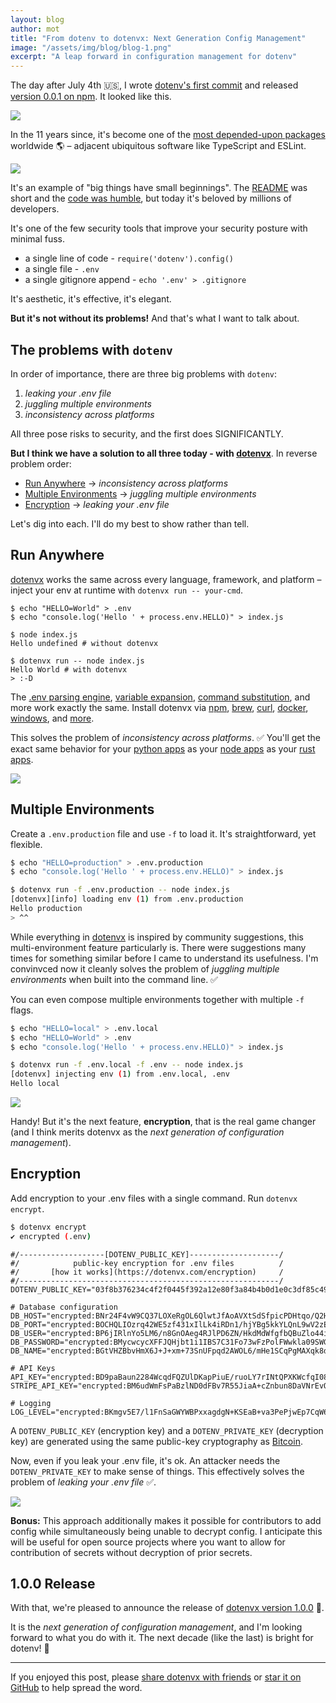 ```yaml
---
layout: blog
author: mot
title: "From dotenv to dotenvx: Next Generation Config Management"
image: "/assets/img/blog/blog-1.png"
excerpt: "A leap forward in configuration management for dotenv"
---
```


The day after July 4th 🇺🇸, I wrote [dotenv's first commit](https://github.com/motdotla/dotenv/commit/71dabbf27b699fcb7a04714709cecfc6e78892b9) and released [version 0.0.1 on npm](https://www.npmjs.com/package/dotenv/v/0.0.1). It looked like this.

<img src="https://github.com/dotenvx/dotenvx/assets/3848/632a3bf4-50f4-4614-a0c2-12b2f6e64ccc"/>

In the 11 years since, it's become one of the [most depended-upon packages](https://gist.github.com/anvaka/8e8fa57c7ee1350e3491#top-1000-most-depended-upon-packages) worldwide 🌎 – adjacent ubiquitous software like TypeScript and ESLint.

<img src="https://github.com/dotenvx/dotenvx/assets/3848/3b93fa70-8204-4563-b5b5-a3a2dcfb3de3"/>

It's an example of "big things have small beginnings". The [README](https://github.com/motdotla/dotenv/commit/71dabbf27b699fcb7a04714709cecfc6e78892b9#diff-b335630551682c19a781afebcf4d07bf978fb1f8ac04c6bf87428ed5106870f5) was short and the [code was humble](https://github.com/motdotla/dotenv/commit/71dabbf27b699fcb7a04714709cecfc6e78892b9#diff-7934bf411fea192ad8cd69e0a12911648a2842cb0f2409a8fb67b41b7069d757), but today it's beloved by millions of developers.

It's one of the few security tools that improve your security posture with minimal fuss.

* a single line of code - `require('dotenv').config()`
* a single file - `.env`
* a single gitignore append - `echo '.env' > .gitignore`

It's aesthetic, it's effective, it's elegant.

**But it's not without its problems!** And that's what I want to talk about.

## The problems with `dotenv`

In order of importance, there are three big problems with `dotenv`:

1. *leaking your .env file*
2. *juggling multiple environments*
3. *inconsistency across platforms*

All three pose risks to security, and the first does SIGNIFICANTLY.

**But I think we have a solution to all three today - with [dotenvx](https://gitub.com/dotenvx/dotenvx)**. In reverse problem order:

* [Run Anywhere](https://github.com/dotenvx/dotenvx?tab=readme-ov-file#run-anywhere) -> *inconsistency across platforms*
* [Multiple Environments](https://github.com/dotenvx/dotenvx?tab=readme-ov-file#multiple-environments) -> *juggling multiple environments*
* [Encryption](https://github.com/dotenvx/dotenvx?tab=readme-ov-file#encryption) -> *leaking your .env file*

Let's dig into each. I'll do my best to show rather than tell.

## Run Anywhere

[dotenvx](https://github.com/dotenvx/dotenvx) works the same across every language, framework, and platform – inject your env at runtime with `dotenvx run -- your-cmd`.

```
$ echo "HELLO=World" > .env
$ echo "console.log('Hello ' + process.env.HELLO)" > index.js

$ node index.js
Hello undefined # without dotenvx

$ dotenvx run -- node index.js
Hello World # with dotenvx
> :-D
```

The [.env parsing engine](https://github.com/dotenvx/dotenvx/blob/6f5a91370437716c93ead3e4400d1ee46e2b77ef/src/lib/helpers/parseDecryptEvalExpand.js#L6), [variable expansion](https://github.com/dotenvx/dotenvx?tab=readme-ov-file#run-anywhere), [command substitution](https://github.com/dotenvx/dotenvx?tab=readme-ov-file#run-anywhere), and more work exactly the same. Install dotenvx via [npm](https://dotenvx.com/docs/install#npm), [brew](https://dotenvx.com/docs/install#brew), [curl](https://dotenvx.com/docs/install#shell), [docker](https://dotenvx.com/docs/install#docker), [windows](https://docs/install#windows), and [more](https://dotenvx.com/docs/install).

This solves the problem of *inconsistency across platforms*. ✅ You'll get the exact same behavior for your [python apps](https://dotenvx.com/docs/guides#python) as your [node apps](https://dotenvx.com/docs/guides#node-js) as your [rust apps](https://dotenvx.com/docs/guides#go).

<a href="https://github.com/dotenvx/dotenvx?tab=readme-ov-file#run-anywhere"><img src="https://github.com/dotenvx/dotenvx/assets/3848/6a43eb52-4b1d-48c2-8c7a-b62cb35b526b"/></a>

## Multiple Environments

Create a `.env.production` file and use `-f` to load it. It's straightforward, yet flexible.

```sh
$ echo "HELLO=production" > .env.production
$ echo "console.log('Hello ' + process.env.HELLO)" > index.js

$ dotenvx run -f .env.production -- node index.js
[dotenvx][info] loading env (1) from .env.production
Hello production
> ^^
```

While everything in [dotenvx](https://github.com/dotenvx/dotenvx) is inspired by community suggestions, this multi-environment feature particularly is. There were suggestions many times for something similar before I came to understand its usefulness. I'm convinvced now it cleanly solves the problem of *juggling multiple environments* when built into the command line. ✅

You can even compose multiple environments together with multiple `-f` flags.

```sh
$ echo "HELLO=local" > .env.local
$ echo "HELLO=World" > .env
$ echo "console.log('Hello ' + process.env.HELLO)" > index.js

$ dotenvx run -f .env.local -f .env -- node index.js
[dotenvx] injecting env (1) from .env.local, .env
Hello local
```

<a href="https://github.com/dotenvx/dotenvx?tab=readme-ov-file#multiple-environments"><img src="https://github.com/dotenvx/dotenvx/assets/3848/8983a359-32f9-459a-861c-66bfdf4e87a1" /></a>

Handy! But it's the next feature, **encryption**, that is the real game changer (and I think merits dotenvx as the *next generation of configuration management*).

## Encryption

Add encryption to your .env files with a single command. Run `dotenvx encrypt`.

```sh
$ dotenvx encrypt
✔ encrypted (.env)
```

```
#/-------------------[DOTENV_PUBLIC_KEY]--------------------/
#/            public-key encryption for .env files          /
#/       [how it works](https://dotenvx.com/encryption)     /
#/----------------------------------------------------------/
DOTENV_PUBLIC_KEY="03f8b376234c4f2f0445f392a12e80f3a84b4b0d1e0c3df85c494e45812653c22a"

# Database configuration
DB_HOST="encrypted:BNr24F4vW9CQ37LOXeRgOL6QlwtJfAoAVXtSdSfpicPDHtqo/Q2HekeCjAWrhxHy+VHAB3QTg4fk9VdIoncLIlu1NssFO6XQXN5fnIjXRmp5pAuw7xwqVXe/1lVukATjG0kXR4SHe45s4Tb6fEjs"
DB_PORT="encrypted:BOCHQLIOzrq42WE5zf431xIlLk4iRDn1/hjYBg5kkYLQnL9wV2zEsSyHKBfH3mQdv8w4+EhXiF4unXZi1nYqdjVp4/BbAr777ORjMzyE+3QN1ik1F2+W5DZHBF9Uwj69F4D7f8A="
DB_USER="encrypted:BP6jIRlnYo5LM6/n8GnOAeg4RJlPD6ZN/HkdMdWfgfbQBuZlo44idYzKApdy0znU3TSoF5rcppXIMkxFFuB6pS0U4HMG/jl46lPCswl3vLTQ7Gx5EMT6YwE6pfA88AM77/ebQZ6y0L5t"
DB_PASSWORD="encrypted:BMycwcycXFFJQHjbt1i1IBS7C31Fo73wFzPolFWwkla09SWGy3QU1rBvK0YwdQmbuJuztp9JhcNLuc0wUdlLZVHC4/E6q/K7oPULNPxC5K1LwW4YuX80Ngl6Oy13Twero864f2DXXTNb"
DB_NAME="encrypted:BGtVHZBbvHmX6J+J+xm+73SnUFpqd2AWOL6/mHe1SCqPgMAXqk8dbLgqmHiZSbw4D6VquaYtF9safGyucClAvGGMzgD7gdnXGB1YGGaPN7nTpJ4vE1nx8hi1bNtNCr5gEm7z+pdLq1IsH4vPSH4O7XBx"

# API Keys
API_KEY="encrypted:BD9paBaun2284WcqdFQZUlDKapPiuE/ruoLY7rINtQPXKWcfqI08vFAlCCmwBoJIvd2Nv3ACiSCA672wsKeJlFJTcRB6IRRJ+fPBuz2kvYlOiec7EzHTT8EVzSDydFun5R5ODfmN"
STRIPE_API_KEY="encrypted:BM6udWmFsPaBzlND0dFBv7R55JiaA+cZnbun8DaVNrEvO+8/k+lsXbZQ0bCPks8kUsdD2qrSp/tii0P8gVJ/gp+pdDuhdcJj91hxJ7nzSFf6h0ofRb38/2WHFhxg77XExxzui1s3w42Z"

# Logging
LOG_LEVEL="encrypted:BKmgv5E7/l1FnSaGWYWBPxxagdgN+KSEaB+va3PePjwEp7CqW6PlysrweZq49YTB5Fbc3UN/akLVn1RZ2AO4PyTVqgYYGBwerjpJiou9R2KluNV3T4j0bhsAkBochg3YpHcw3RX/"
```

A `DOTENV_PUBLIC_KEY` (encryption key) and a `DOTENV_PRIVATE_KEY` (decryption key) are generated using the same public-key cryptography as [Bitcoin](https://en.bitcoin.it/wiki/Secp256k1).

Now, even if you leak your .env file, it's ok. An attacker needs the `DOTENV_PRIVATE_KEY` to make sense of things. This effectively solves the problem of *leaking your .env file* ✅.

<a href="https://github.com/dotenvx/dotenvx?tab=readme-ov-file#encryption"><img src="https://github.com/dotenvx/dotenvx/assets/3848/42aef834-50d9-4187-93e4-b5230ae1253a" /></a>

**Bonus:** This approach additionally makes it possible for contributors to add config while simultaneously being unable to decrypt config. I anticipate this will be useful for open source projects where you want to allow for contribution of secrets without decryption of prior secrets.

## 1.0.0 Release

With that, we're pleased to announce the release of [dotenvx version 1.0.0](https://www.npmjs.com/package/@dotenvx/dotenvx) 🎉.

It is the *next generation of configuration management*, and I'm looking forward to what you do with it. The next decade (like the last) is bright for dotenv! 🌟

---

If you enjoyed this post, please [share dotenvx with friends](https://github.com/dotenvx/dotenvx) or [star it on GitHub](https://github.com/dotenvx/dotenvx) to help spread the word.
